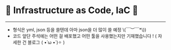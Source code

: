 # 👻 Infrastructure as Code, IaC 👻
___
* 형식은 yml, json 등을 쓸텐데 아마 json을 더 많이 쓸 예정 \\(￣︶￣*\\))
* 코드 앞단 주석에는 어떤 걸 배포했고 어떤 툴을 사용했는지만 기재했습니다 ! ( 자세한 건 블로그 ( •̀ ω •́ )✧ )
